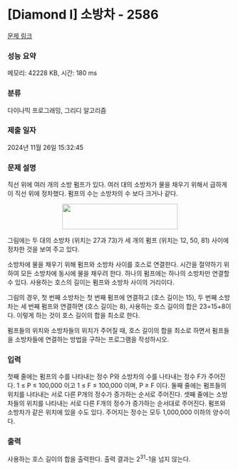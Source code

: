 # [Diamond I] 소방차 - 2586 

[문제 링크](https://www.acmicpc.net/problem/2586) 

### 성능 요약

메모리: 42228 KB, 시간: 180 ms

### 분류

다이나믹 프로그래밍, 그리디 알고리즘

### 제출 일자

2024년 11월 26일 15:32:45

### 문제 설명

<p>직선 위에 여러 개의 소방 펌프가 있다. 여러 대의 소방차가 물을 채우기 위해서 급하게 이 직선 위에 정차했다. 펌프의 수는 소방차의 수 보다 크거나 같다.</p>

<p style="text-align: center;"><img alt="" src="" style="width: 259px; height: 57px;"></p>

<p>그림에는 두 대의 소방차 (위치는 27과 73)가 세 개의 펌프 (위치는 12, 50, 81) 사이에 정차한 것을 보여 주고 있다.</p>

<p>소방차에 물을 채우기 위해 펌프와 소방차 사이를 호스로 연결한다. 시간을 절약하기 위하여 모든 소방차에 동시에 물을 채우려 한다. 하나의 펌프에는 하나의 소방차만 연결할 수 있다. 사용하는 호스의 길이는 펌프와 소방차 사이의 거리이다.</p>

<p>그림의 경우, 첫 번째 소방차는 첫 번째 펌프에 연결하고 (호스 길이는 15), 두 번째 소방차는 세 번째 펌프와 연결하면 (호스 길이는 8), 사용하는 호스 길이의 합은 23=15+8이다. 이렇게 하는 것이 호스 길이의 합을 최소로 한다.</p>

<p>펌프들의 위치와 소방차들의 위치가 주어질 때, 호스 길이의 합을 최소로 하면서 펌프들을 소방차들에 연결하는 방법을 구하는 프로그램을 작성하시오.</p>

### 입력 

 <p>첫째 줄에는 펌프의 수를 나타내는 정수 P와 소방차의 수를 나타내는 정수 F가 주어진다. 1 ≤ P ≤ 100,000 이고 1 ≤ F ≤ 100,000 이며, P ≥ F 이다. 둘째 줄에는 펌프들의 위치를 나타내는 서로 다른 P개의 정수가 증가하는 순서로 주어진다. 셋째 줄에는 소방차들의 위치를 나타내는 서로 다른 F개의 정수가 증가하는 순서대로 주어진다. 펌프와 소방차가 같은 위치에 있을 수도 있다. 주어지는 정수는 모두 1,000,000 이하의 양수이다.</p>

### 출력 

 <p>사용하는 호스 길이의 합을 출력한다. 출력 결과는 2<sup>31</sup>-1을 넘지 않는다.</p>


